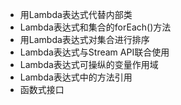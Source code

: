 
  * 用Lambda表达式代替内部类
  * Lambda表达式和集合的forEach()方法
  * 用Lambda表达式对集合进行排序
  * Lambda表达式与Stream API联合使用
  * Lambda表达式可操纵的变量作用域
  * Lambda表达式中的方法引用
  * 函数式接口
